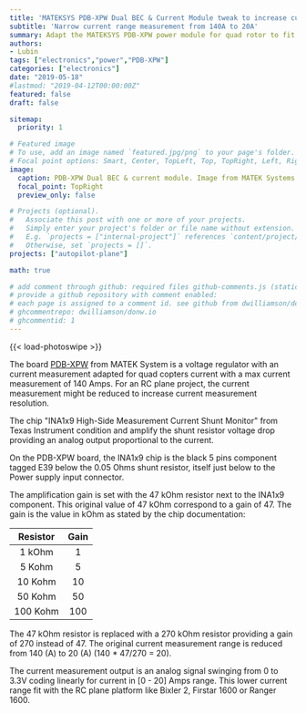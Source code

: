```yaml
---
title: 'MATEKSYS PDB-XPW Dual BEC & Current Module tweak to increase current measurement sensitivity'
subtitle: 'Narrow current range measurement from 140A to 20A'
summary: Adapt the MATEKSYS PDB-XPW power module for quad rotor to fit electric RC plane with lower current requirements. Change current measurement range by replacing one single resistor from the Op-Amp current measurement circuit.
authors:
- Lubin
tags: ["electronics","power","PDB-XPW"]
categories: ["electronics"]
date: "2019-05-18"
#lastmod: "2019-04-12T00:00:00Z"
featured: false
draft: false

sitemap:
  priority: 1

# Featured image
# To use, add an image named `featured.jpg/png` to your page's folder.
# Focal point options: Smart, Center, TopLeft, Top, TopRight, Left, Right, BottomLeft, Bottom, BottomRight
image:
  caption: PDB-XPW Dual BEC & current module. Image from MATEK Systems.
  focal_point: TopRight
  preview_only: false

# Projects (optional).
#   Associate this post with one or more of your projects.
#   Simply enter your project's folder or file name without extension.
#   E.g. `projects = ["internal-project"]` references `content/project/deep-learning/index.md`.
#   Otherwise, set `projects = []`.
projects: ["autopilot-plane"]

math: true

# add comment through github: required files github-comments.js (static/js) and comments.html (partial)
# provide a github repository with comment enabled:
# each page is assigned to a comment id. see github from dwilliamson/donw.io
# ghcommentrepo: dwilliamson/donw.io
# ghcommentid: 1
---
```


<!-- Enable Photo Swipe + gallery features -->
{{< load-photoswipe >}}

The board [PDB-XPW](https://www.mateksys.com/?portfolio=pdb-xpw) from MATEK System is a voltage regulator with an current measurement adapted for quad copters current with a max current measurement of 140 Amps. For an RC plane project, the current measurement might be reduced to increase current measurement resolution.

The chip "INA1x9 High-Side Measurement Current Shunt Monitor" from Texas Instrument condition and amplify the shunt resistor voltage drop providing an analog output proportional to the current.

On the PDB-XPW board, the INA1x9 chip is the black 5 pins component tagged E39 below the 0.05 Ohms shunt resistor, itself just below to the Power supply input connector.

The amplification gain is set with the 47 kOhm resistor next to the INA1x9 component. This original value of 47 kOhm correspond to a gain of 47.
The gain is the value in kOhm as stated by the chip documentation: 

|Resistor|Gain|
|:---:|:---:|
|1 kOhm | 1 |
|5 Kohm | 5 |
|10 Kohm | 10 |
|50 Kohm | 50 |
|100 Kohm | 100 |

The 47 kOhm resistor is replaced with a 270 kOhm resistor providing a gain of 270 instead of 47. 
The original current measurement range is reduced from 140 (A) to 20 (A) (140 * 47/270 = 20). 

The current measurement output is an analog signal swinging from 0 to 3.3V coding linearly for current in [0 - 20] Amps range. This lower current range fit with the RC plane platform like Bixler 2, Firstar 1600 or Ranger 1600.

